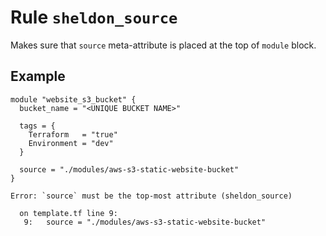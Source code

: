 # Rule `sheldon_source`

Makes sure that `source` meta-attribute is placed at the top of `module` block.

## Example

```hcl
module "website_s3_bucket" {
  bucket_name = "<UNIQUE BUCKET NAME>"

  tags = {
    Terraform   = "true"
    Environment = "dev"
  }

  source = "./modules/aws-s3-static-website-bucket"
}
```

```text
Error: `source` must be the top-most attribute (sheldon_source)

  on template.tf line 9:
   9:   source = "./modules/aws-s3-static-website-bucket"
```
